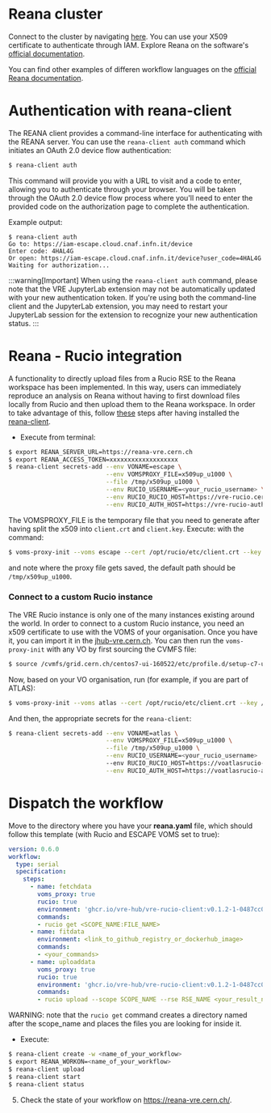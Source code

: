 # Reana cluster

Connect to the cluster by navigating [here](https://reana-vre.cern.ch/). You can use your X509 certificate to authenticate through IAM. 
Explore Reana on the software's [official documentation](https://docs.reana.io/). 

You can find other examples of differen workflow languages on the [official Reana documentation](https://docs.reana.io/advanced-usage/access-control/rucio/).

# Authentication with reana-client

The REANA client provides a command-line interface for authenticating with the REANA server. You can use the `reana-client auth` command which initiates an OAuth 2.0 device flow authentication:

```bash
$ reana-client auth
```

This command will provide you with a URL to visit and a code to enter, allowing you to authenticate through your browser. You will be taken through the OAuth 2.0 device flow process where you'll need to enter the provided code on the authorization page to complete the authentication.

Example output:

```text
$ reana-client auth
Go to: https://iam-escape.cloud.cnaf.infn.it/device
Enter code: 4HAL4G
Or open: https://iam-escape.cloud.cnaf.infn.it/device?user_code=4HAL4G
Waiting for authorization...
```

:::warning[Important]
When using the `reana-client auth` command, please note that the VRE JupyterLab extension may not be automatically updated with your new authentication token. If you're using both the command-line client and the JupyterLab extension, you may need to restart your JupyterLab session for the extension to recognize your new authentication status.
:::

# Reana - Rucio integration

A functionality to directly upload files from a Rucio RSE to the Reana workspace has been implemented. In this way, users can immediately reproduce an analysis on Reana without having to first download files locally from Rucio and then upload them to the Reana workspace. 
In order to take advantage of this, follow [these](https://docs.reana.io/advanced-usage/access-control/rucio/) steps after having installed the [reana-client](https://docs.reana.io/getting-started/first-example/). 


- Execute from terminal:

```bash title="/src/components/HelloCodeTitle.js"
$ export REANA_SERVER_URL=https://reana-vre.cern.ch
$ export REANA_ACCESS_TOKEN=xxxxxxxxxxxxxxxxxxx
$ reana-client secrets-add --env VONAME=escape \
                           --env VOMSPROXY_FILE=x509up_u1000 \
                           --file /tmp/x509up_u1000 \
                           --env RUCIO_USERNAME=<your_rucio_username> \
                           --env RUCIO_RUCIO_HOST=https://vre-rucio.cern.ch \
                           --env RUCIO_AUTH_HOST=https://vre-rucio-auth.cern.ch
```

The VOMSPROXY_FILE is the temporary file that you need to generate after having split the x509 into `client.crt` and `client.key`. Execute: with the command:

```bash
$ voms-proxy-init --voms escape --cert /opt/rucio/etc/client.crt --key /opt/rucio/etc/client.key
```
and note where the proxy file gets saved, the default path should be `/tmp/x509up_u1000`. 

### Connect to a custom Rucio instance

The VRE Rucio instance is only one of the many instances existing around the world. In order to connect to a custom Rucio instance, you need an x509 certificate to use with the VOMS of your organisation. Once you have it, you can import it in the [jhub-vre.cern.ch](https://jhub-vre.cern.ch). You can then run the `voms-proxy-init` with any VO by first sourcing the CVMFS file:

```bash
$ source /cvmfs/grid.cern.ch/centos7-ui-160522/etc/profile.d/setup-c7-ui-example.sh 
```

Now, based on your VO organisation, run (for example, if you are part of ATLAS): 

```bash
$ voms-proxy-init --voms atlas --cert /opt/rucio/etc/client.crt --key /opt/rucio/etc/client.key
```
And then, the appropriate secrets for the `reana-client`:

```bash
$ reana-client secrets-add --env VONAME=atlas \
                           --env VOMSPROXY_FILE=x509up_u1000 \
                           --file /tmp/x509up_u1000 \
                           --env RUCIO_USERNAME=<your_rucio_username>
                           --env RUCIO_RUCIO_HOST=https://voatlasrucio-server-prod.cern.ch \
                           --env RUCIO_AUTH_HOST=https://voatlasrucio-auth-prod.cern.ch
```

# Dispatch the workflow

Move to the directory where you have your **reana.yaml** file, which should follow this template (with Rucio and ESCAPE VOMS set to true): 

```yaml
version: 0.6.0
workflow:
  type: serial
  specification:
    steps:
      - name: fetchdata
        voms_proxy: true
        rucio: true
        environment: 'ghcr.io/vre-hub/vre-rucio-client:v0.1.2-1-0487cc0'
        commands:
        - rucio get <SCOPE_NAME:FILE_NAME>
      - name: fitdata
        environment: <link_to_github_registry_or_dockerhub_image>
        commands:
        - <your_commands>
      - name: uploaddata
        voms_proxy: true
        rucio: true
        environment: 'ghcr.io/vre-hub/vre-rucio-client:v0.1.2-1-0487cc0'
        commands:
        - rucio upload --scope SCOPE_NAME --rse RSE_NAME <your_result_named_as_ProjectType.DataDescription.DataType>
```
WARNING: note that the `rucio get` command creates a directory named after the scope_name and places the files you are looking for inside it. 

- Execute:
```bash
$ reana-client create -w <name_of_your_workflow>
$ export REANA_WORKON=<name_of_your_workflow>
$ reana-client upload         
$ reana-client start      
$ reana-client status
```
5. Check the state of your workflow on https://reana-vre.cern.ch/.
